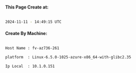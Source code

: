 
   
#### This Page Create at:

```bash

2024-11-11 - 14:49:15 UTC

```

#### Create By Machine:

```bash

Host Name : fv-az736-261

platform  : Linux-6.5.0-1025-azure-x86_64-with-glibc2.35

Ip Local  : 10.1.0.151

```

